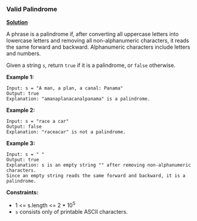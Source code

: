 ###  Valid Palindrome
[**Solution**](https://github.com/kumaranil3921/LeetCode-Top-Interview-Questions/blob/main/String/ValidPalindrome/ValidPalindrome.js)  

A phrase is a palindrome if, after converting all uppercase letters into lowercase letters and removing all non-alphanumeric characters, it reads the same forward and backward. Alphanumeric characters include letters and numbers.

Given a string ```s```, return ```true``` if it is a palindrome, or ```false``` otherwise.


**Example 1:**
```
Input: s = "A man, a plan, a canal: Panama"
Output: true
Explanation: "amanaplanacanalpanama" is a palindrome.
```

**Example 2:**
```
Input: s = "race a car"
Output: false
Explanation: "raceacar" is not a palindrome.
```

**Example 3:**
```
Input: s = " "
Output: true
Explanation: s is an empty string "" after removing non-alphanumeric characters.
Since an empty string reads the same forward and backward, it is a palindrome.
```

**Constraints:**
* 1 <= s.length <= 2 * 10<sup>5</sup>
* ```s``` consists only of printable ASCII characters.